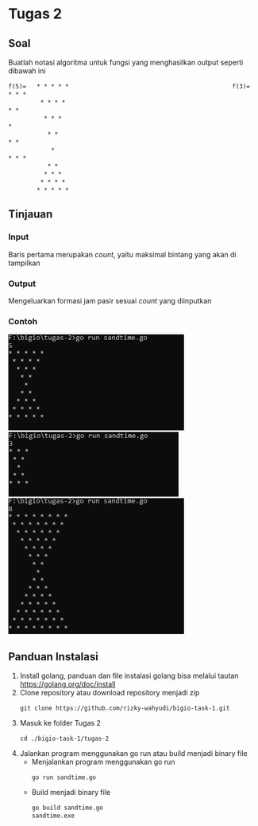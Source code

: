 # Tugas 2

## Soal
Buatlah notasi algoritma untuk fungsi yang menghasilkan output seperti dibawah ini
```
f(5)=   * * * * *                                              f(3)=    * * *
         * * * *                                                         * *
          * * *                                                           *
           * *                                                           * *
            *                                                           * * *
           * *                                                           
          * * *                                                           
         * * * *
        * * * * *
```
## Tinjauan

### Input
Baris pertama merupakan *count*, yaitu maksimal bintang yang akan di tampilkan

### Output
Mengeluarkan formasi jam pasir sesuai *count* yang diinputkan

### Contoh

![Example 1](https://github.com/rizky-wahyudi/bigio-task-1/blob/develop/tugas-2/example/example-1.JPG?raw=true)
![Example 2](https://github.com/rizky-wahyudi/bigio-task-1/blob/develop/tugas-2/example/example-2.JPG?raw=true)
![Example 3](https://github.com/rizky-wahyudi/bigio-task-1/blob/develop/tugas-2/example/example-3.JPG?raw=true)

## Panduan Instalasi

1. Install golang, panduan dan file instalasi golang bisa melalui tautan <https://golang.org/doc/install>
2. Clone repository atau download repository menjadi zip
    ```
    git clone https://github.com/rizky-wahyudi/bigio-task-1.git
    ```
3. Masuk ke folder Tugas 2
    ```
    cd ./bigio-task-1/tugas-2
    ```
4. Jalankan program menggunakan go run atau build menjadi binary file
    * Menjalankan program menggunakan go run
        ```
        go run sandtime.go
        ```
    * Build menjadi binary file
        ``` 
        go build sandtime.go 
        sandtime.exe
        ```